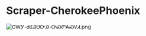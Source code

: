 # Scraper-CherokeePhoenix

![ᏣᎳᎩ-ᏧᎴᎯᏌᏅᎯ-ᎤᏍᏛᎪᏍᏙᏗ.png](https://cdn.steemitimages.com/DQmbrTUET1HhhfPDDVSqaDzXB6m9Xicrq1qRBYB2DHWb6Pw/%E1%8F%A3%E1%8E%B3%E1%8E%A9-%E1%8F%A7%E1%8E%B4%E1%8E%AF%E1%8F%8C%E1%8F%85%E1%8E%AF-%E1%8E%A4%E1%8F%8D%E1%8F%9B%E1%8E%AA%E1%8F%8D%E1%8F%99%E1%8F%97.png)
